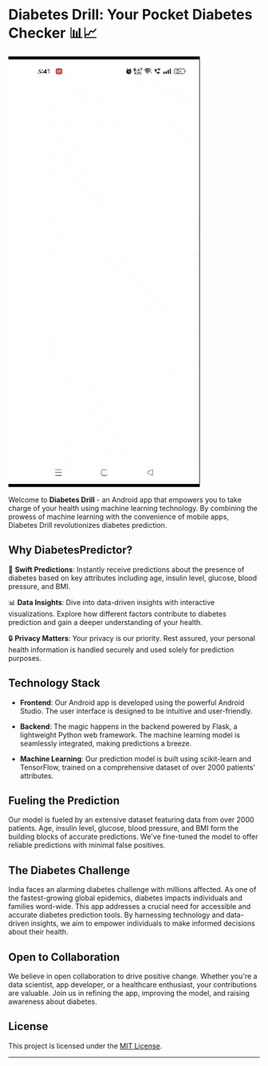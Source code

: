 # Diabetes Drill: Your Pocket Diabetes Checker 📊📈

![App Demo](demo.gif)

Welcome to **Diabetes Drill** - an Android app that empowers you to take charge of your health using machine learning technology. By combining the prowess of machine learning with the convenience of mobile apps, Diabetes Drill revolutionizes diabetes prediction.

## Why DiabetesPredictor?

🚀 **Swift Predictions**: Instantly receive predictions about the presence of diabetes based on key attributes including age, insulin level, glucose, blood pressure, and BMI.

📊 **Data Insights**: Dive into data-driven insights with interactive visualizations. Explore how different factors contribute to diabetes prediction and gain a deeper understanding of your health.

🔒 **Privacy Matters**: Your privacy is our priority. Rest assured, your personal health information is handled securely and used solely for prediction purposes.


## Technology Stack

- **Frontend**: Our Android app is developed using the powerful Android Studio. The user interface is designed to be intuitive and user-friendly.

- **Backend**: The magic happens in the backend powered by Flask, a lightweight Python web framework. The machine learning model is seamlessly integrated, making predictions a breeze.

- **Machine Learning**: Our prediction model is built using scikit-learn and TensorFlow, trained on a comprehensive dataset of over 2000 patients' attributes.

## Fueling the Prediction

Our model is fueled by an extensive dataset featuring data from over 2000 patients. Age, insulin level, glucose, blood pressure, and BMI form the building blocks of accurate predictions. We've fine-tuned the model to offer reliable predictions with minimal false positives.

## The Diabetes Challenge

India faces an alarming diabetes challenge with millions affected. As one of the fastest-growing global epidemics, diabetes impacts individuals and families word-wide. This app addresses a crucial need for accessible and accurate diabetes prediction tools. By harnessing technology and data-driven insights, we aim to empower individuals to make informed decisions about their health.

## Open to Collaboration

We believe in open collaboration to drive positive change. Whether you're a data scientist, app developer, or a healthcare enthusiast, your contributions are valuable. Join us in refining the app, improving the model, and raising awareness about diabetes.


## License

This project is licensed under the [MIT License](LICENSE).

---

